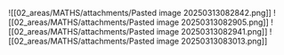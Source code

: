 ![[02_areas/MATHS/attachments/Pasted image 20250313082842.png]]
![[02_areas/MATHS/attachments/Pasted image 20250313082905.png]]
![[02_areas/MATHS/attachments/Pasted image 20250313082941.png]]
![[02_areas/MATHS/attachments/Pasted image 20250313083013.png]]

